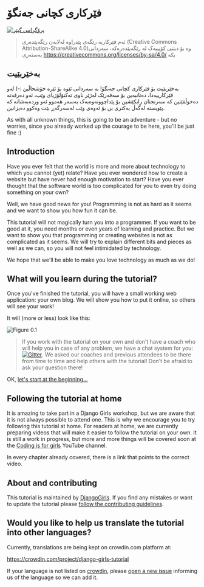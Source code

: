# فێرکاری کچانی جەنگۆ

[![پرۆگرامی گیتر](https://badges.gitter.im/DjangoGirls/tutorial.svg)](https://gitter.im/DjangoGirls/tutorial)

> ئەم فێرکاریە رێگەی پێدراوە لەلایەن رێگەپێدەری (Creative Commons Attribution-ShareAlike 4.0)وە بۆ دیتنی کۆپییەک لە رێگەپێدەرەکە، سەردانی بەستەری https://creativecommons.org/licenses/by-sa/4.0/ بکە

## بەخێربێیت

بەخێربێیت بۆ فێرکاری کچانی جەنگۆ! بە سەردانی ئێوە بۆ ئێرە خۆشحاڵین :-) لەو فێرکارییەدا، دەتانبەین بۆ سەفەرێک لەژێر ناوی تەکنۆلۆژیای وێب، ئەو دەرفەتە دەخوڵقێنین کە سەرنجتان رابکێشین بۆ پێداچوونەوەیەک بەسەر هەموو ئەو وردەبەشانە کە پێویستە لەگەڵ یەکتری بن بۆ ئەوەی وێب لەسەرگەڕ بێت وەکوو دەیزانین.

As with all unknown things, this is going to be an adventure - but no worries, since you already worked up the courage to be here, you'll be just fine :)

## Introduction

Have you ever felt that the world is more and more about technology to which you cannot (yet) relate? Have you ever wondered how to create a website but have never had enough motivation to start? Have you ever thought that the software world is too complicated for you to even try doing something on your own?

Well, we have good news for you! Programming is not as hard as it seems and we want to show you how fun it can be.

This tutorial will not magically turn you into a programmer. If you want to be good at it, you need months or even years of learning and practice. But we want to show you that programming or creating websites is not as complicated as it seems. We will try to explain different bits and pieces as well as we can, so you will not feel intimidated by technology.

We hope that we'll be able to make you love technology as much as we do!

## What will you learn during the tutorial?

Once you've finished the tutorial, you will have a small working web application: your own blog. We will show you how to put it online, so others will see your work!

It will (more or less) look like this:

![Figure 0.1](images/application.png)

> If you work with the tutorial on your own and don't have a coach who will help you in case of any problem, we have a chat system for you: [![Gitter](https://badges.gitter.im/DjangoGirls/tutorial.svg)](https://gitter.im/DjangoGirls/tutorial). We asked our coaches and previous attendees to be there from time to time and help others with the tutorial! Don't be afraid to ask your question there!

OK, [let's start at the beginning…](./how_the_internet_works/README.md)

## Following the tutorial at home

It is amazing to take part in a Django Girls workshop, but we are aware that it is not always possible to attend one. This is why we encourage you to try following this tutorial at home. For readers at home, we are currently preparing videos that will make it easier to follow the tutorial on your own. It is still a work in progress, but more and more things will be covered soon at the [Coding is for girls](https://www.youtube.com/channel/UC0hNd2uW8jTR5K3KBzRuG2A/feed) YouTube channel.

In every chapter already covered, there is a link that points to the correct video.

## About and contributing

This tutorial is maintained by [DjangoGirls](https://djangogirls.org/). If you find any mistakes or want to update the tutorial please [follow the contributing guidelines](https://github.com/DjangoGirls/tutorial/blob/master/README.md).

## Would you like to help us translate the tutorial into other languages?

Currently, translations are being kept on crowdin.com platform at:

https://crowdin.com/project/django-girls-tutorial

If your language is not listed on [crowdin](https://crowdin.com/), please [open a new issue](https://github.com/DjangoGirls/tutorial/issues/new) informing us of the language so we can add it.